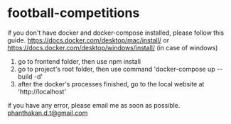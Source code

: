 # football-competitions

if you don't have docker and docker-compose installed, please follow this guide.
https://docs.docker.com/desktop/mac/install/ or https://docs.docker.com/desktop/windows/install/ (in case of windows)

1. go to frontend folder, then use npm install
2. go to project's root folder, then use command 'docker-compose up --build -d'
3. after the docker's processes finished, go to the local website at 'http://localhost'

if you have any error, please email me as soon as possible.
phanthakan.d.t@gmail.com
